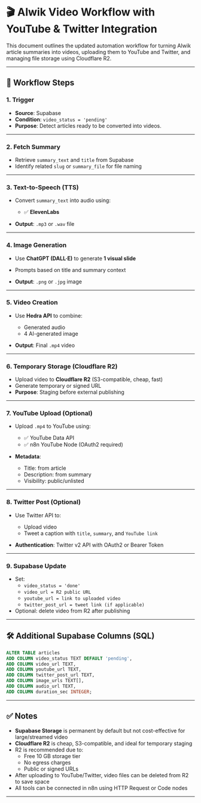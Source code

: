 
# 🎬 AIwik Video Workflow with YouTube & Twitter Integration

This document outlines the updated automation workflow for turning AIwik article summaries into videos, uploading them to YouTube and Twitter, and managing file storage using Cloudflare R2.

---

## 🔄 Workflow Steps

### 1. Trigger
- **Source**: Supabase
- **Condition**: `video_status = 'pending'`
- **Purpose**: Detect articles ready to be converted into videos.

---

### 2. Fetch Summary
- Retrieve `summary_text` and `title` from Supabase
- Identify related `slug` or `summary_file` for file naming

---

### 3. Text-to-Speech (TTS)
- Convert `summary_text` into audio using:
  - ✅ **ElevenLabs**

- **Output**: `.mp3` or `.wav` file

---

### 4. Image Generation
- Use **ChatGPT (DALL·E)** to generate **1 visual slide**
- Prompts based on title and summary context

- **Output**: `.png` or `.jpg` image

---

### 5. Video Creation
- Use **Hedra API** to combine:
  - Generated audio
  - 4 AI-generated image

- **Output**: Final `.mp4` video

---

### 6. Temporary Storage (Cloudflare R2)
- Upload video to **Cloudflare R2** (S3-compatible, cheap, fast)
- Generate temporary or signed URL
- **Purpose**: Staging before external publishing

---

### 7. YouTube Upload (Optional)
- Upload `.mp4` to YouTube using:
  - ✅ YouTube Data API
  - ✅ n8n YouTube Node (OAuth2 required)

- **Metadata**:
  - Title: from article
  - Description: from summary
  - Visibility: public/unlisted

---

### 8. Twitter Post (Optional)
- Use Twitter API to:
  - Upload video
  - Tweet a caption with `title`, `summary`, and `YouTube link`

- **Authentication**: Twitter v2 API with OAuth2 or Bearer Token

---

### 9. Supabase Update
- Set:
  - `video_status = 'done'`
  - `video_url = R2 public URL`
  - `youtube_url = link to uploaded video`
  - `twitter_post_url = tweet link (if applicable)`
- Optional: delete video from R2 after publishing

---

## 🛠️ Additional Supabase Columns (SQL)

```sql
ALTER TABLE articles
ADD COLUMN video_status TEXT DEFAULT 'pending',
ADD COLUMN video_url TEXT,
ADD COLUMN youtube_url TEXT,
ADD COLUMN twitter_post_url TEXT,
ADD COLUMN image_urls TEXT[],
ADD COLUMN audio_url TEXT,
ADD COLUMN duration_sec INTEGER;
```

---

## ✅ Notes

- **Supabase Storage** is permanent by default but not cost-effective for large/streamed video
- **Cloudflare R2** is cheap, S3-compatible, and ideal for temporary staging
- R2 is recommended due to:
  - Free 10 GB storage tier
  - No egress charges
  - Public or signed URLs
- After uploading to YouTube/Twitter, video files can be deleted from R2 to save space
- All tools can be connected in n8n using HTTP Request or Code nodes

---
